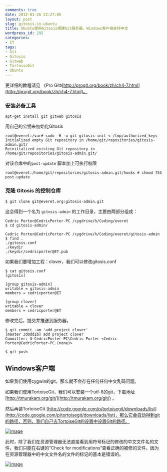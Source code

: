 ```yaml
---
comments: true
date: 2012-01-26 22:27:05
layout: post
slug: gitosis-in-ubuntu
title: Ubuntu使用Gitosis搭建Git服务器，Windows客户端支持中文
wordpress_id: 292
categories:
- IT
tags:
- Git
- Gitosis
- Gitweb
- TortoiseGit
- Ubuntu
---
```


更详细的教程请见 《Pro Git》[http://progit.org/book/zh/ch4-7.html](http://progit.org/book/zh/ch4-7.html)。


### 安装必备工具


`apt-get install git gitweb gitosis`

用自己的公钥来初始化Gitosis

``` console
root@everet:/var# sudo -H -u git gitosis-init < /tmp/authorized_keys
Initialized empty Git repository in /home/git/repositories/gitosis-admin.git/
Reinitialized existing Git repository in /home/git/repositories/gitosis-admin.git/
```

对该仓库中的`post-update` 脚本加上可执行权限

`root@everet:/home/git/repositories/gitosis-admin.git/hooks # chmod 755 post-update`


### 克隆 Gitosis 的控制仓库


`$ git clone git@everet.org:gitosis-admin.git`

这会得到一个名为 `gitosis-admin` 的工作目录，主要由两部分组成：

<!-- more -->

``` console
Cedric Porter@CedricPorter-PC /cygdrive/h/Coding/everet
$ cd gitosis-admin/

Cedric Porter@CedricPorter-PC /cygdrive/h/Coding/everet/gitosis-admin
$ find .
./gitosis.conf
./keydir
./keydir/cedricporter@ET.pub
```

如果我们要增加工程：clover，我们可以修改gitosis.conf

``` console
$ cat gitosis.conf
[gitosis]

[group gitosis-admin]
writable = gitosis-admin
members = cedricporter@ET

[group clover]
writable = clover
members = cedricporter@ET
```

修改完后，提交并推送到服务器。

``` console
$ git commit -am 'add project clover'
[master 3d0dd1b] add project clover
Committer: U-CedricPorter-PC\Cedric Porter <Cedric Porter@CedricPorter-PC.(none)>

$ git push
```



## Windows客户端


如果我们使用cygwin的git，那么就不会存在任何任何中文乱码问题。

如果我们使用TortoiseGit，我们可以安装一个utf-8的git，下载地址 [http://tmurakam.org/git/](http://tmurakam.org/git/) 。

然后再装TortoiseGit [http://code.google.com/p/tortoisegit/downloads/list](http://code.google.com/p/tortoisegit/downloads/list)，那么它会自动得到git的路径，否则，我们自己去TortoiseGit的设置中设置Git的路径。

[![image](http://everet.org/wp-content/uploads/2012/01/image_thumb4.png)](http://everet.org/wp-content/uploads/2012/01/image4.png)

此时，除了我们在资源管理器无法直接看到用符号标记的修改的中文文件名的文件，我们只能在右键的”Check for modifications“查看正确的被修的文件，因为在资源管理器中的中文文件名的文件的标记的基本是错误的。

[![image](http://everet.org/wp-content/uploads/2012/01/image_thumb5.png)](http://everet.org/wp-content/uploads/2012/01/image5.png)
